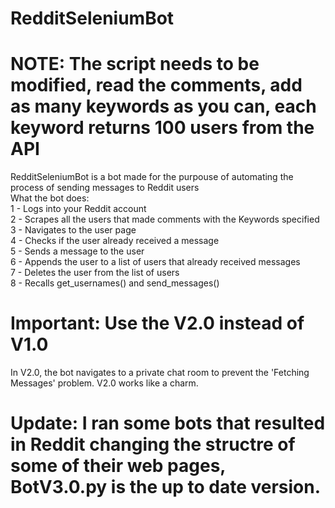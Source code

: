 # RedditSeleniumBot
# NOTE: The script needs to be modified, read the comments, add as many keywords as you can, each keyword returns 100 users from the API
RedditSeleniumBot is a bot made for the purpouse of automating the process of sending messages to Reddit users<br/>
What the bot does:<br/>
1 - Logs into your Reddit account<br/>
2 - Scrapes all the users that made comments with the Keywords specified<br/>
3 - Navigates to the user page<br/>
4 - Checks if the user already received a message<br/>
5 - Sends a message to the user<br/>
6 - Appends the user to a list of users that already received messages<br/>
7 - Deletes the user from the list of users<br/>
8 - Recalls get_usernames() and send_messages()<br/>

# Important: Use the V2.0 instead of V1.0
In V2.0, the bot navigates to a private chat room to prevent the 'Fetching Messages' problem. V2.0 works like a charm.

# Update: I ran some bots that resulted in Reddit changing the structre of some of their web pages, BotV3.0.py is the up to date version.
